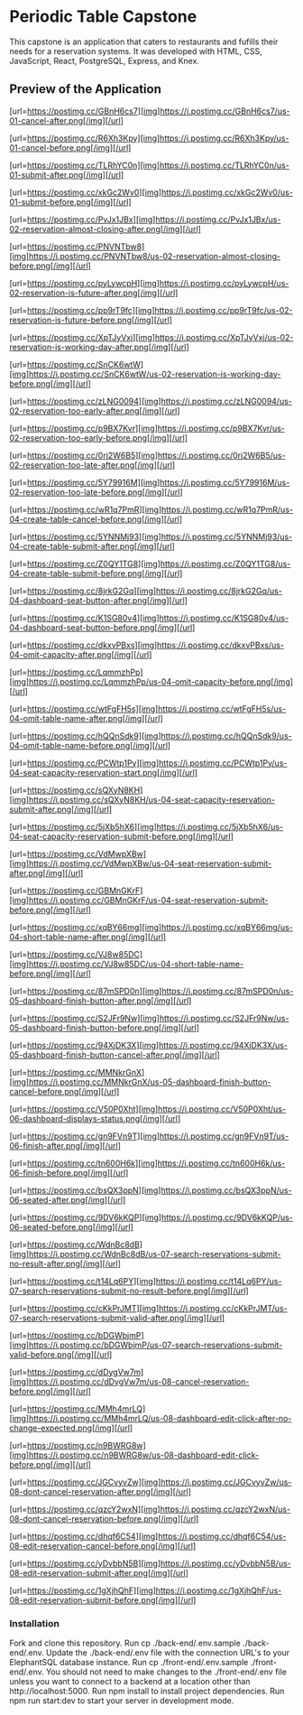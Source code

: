 # Periodic Table Capstone

This capstone is an application that caters to restaurants and fufills their needs for a reservation systems. It was developed with HTML, CSS, JavaScript, React, PostgreSQL, Express, and Knex.

## Preview of the Application

[url=https://postimg.cc/GBnH6cs7][img]https://i.postimg.cc/GBnH6cs7/us-01-cancel-after.png[/img][/url]

[url=https://postimg.cc/R6Xh3Kpy][img]https://i.postimg.cc/R6Xh3Kpy/us-01-cancel-before.png[/img][/url]

[url=https://postimg.cc/TLRhYC0n][img]https://i.postimg.cc/TLRhYC0n/us-01-submit-after.png[/img][/url]

[url=https://postimg.cc/xkGc2Wv0][img]https://i.postimg.cc/xkGc2Wv0/us-01-submit-before.png[/img][/url]

[url=https://postimg.cc/PvJx1JBx][img]https://i.postimg.cc/PvJx1JBx/us-02-reservation-almost-closing-after.png[/img][/url]

[url=https://postimg.cc/PNVNTbw8][img]https://i.postimg.cc/PNVNTbw8/us-02-reservation-almost-closing-before.png[/img][/url]

[url=https://postimg.cc/pyLywcpH][img]https://i.postimg.cc/pyLywcpH/us-02-reservation-is-future-after.png[/img][/url]

[url=https://postimg.cc/pp9rT9fc][img]https://i.postimg.cc/pp9rT9fc/us-02-reservation-is-future-before.png[/img][/url]

[url=https://postimg.cc/XpTJyVxj][img]https://i.postimg.cc/XpTJyVxj/us-02-reservation-is-working-day-after.png[/img][/url]

[url=https://postimg.cc/SnCK6wtW][img]https://i.postimg.cc/SnCK6wtW/us-02-reservation-is-working-day-before.png[/img][/url]

[url=https://postimg.cc/zLNG0094][img]https://i.postimg.cc/zLNG0094/us-02-reservation-too-early-after.png[/img][/url]

[url=https://postimg.cc/p9BX7Kvr][img]https://i.postimg.cc/p9BX7Kvr/us-02-reservation-too-early-before.png[/img][/url]

[url=https://postimg.cc/0rj2W6B5][img]https://i.postimg.cc/0rj2W6B5/us-02-reservation-too-late-after.png[/img][/url]

[url=https://postimg.cc/5Y79916M][img]https://i.postimg.cc/5Y79916M/us-02-reservation-too-late-before.png[/img][/url]

[url=https://postimg.cc/wR1q7PmR][img]https://i.postimg.cc/wR1q7PmR/us-04-create-table-cancel-before.png[/img][/url]

[url=https://postimg.cc/5YNNMj93][img]https://i.postimg.cc/5YNNMj93/us-04-create-table-submit-after.png[/img][/url]

[url=https://postimg.cc/Z0QY1TG8][img]https://i.postimg.cc/Z0QY1TG8/us-04-create-table-submit-before.png[/img][/url]

[url=https://postimg.cc/8jrkG2Gq][img]https://i.postimg.cc/8jrkG2Gq/us-04-dashboard-seat-button-after.png[/img][/url]

[url=https://postimg.cc/K1SG80v4][img]https://i.postimg.cc/K1SG80v4/us-04-dashboard-seat-button-before.png[/img][/url]

[url=https://postimg.cc/dkxvPBxs][img]https://i.postimg.cc/dkxvPBxs/us-04-omit-capacity-after.png[/img][/url]

[url=https://postimg.cc/LqmmzhPp][img]https://i.postimg.cc/LqmmzhPp/us-04-omit-capacity-before.png[/img][/url]

[url=https://postimg.cc/wtFgFH5s][img]https://i.postimg.cc/wtFgFH5s/us-04-omit-table-name-after.png[/img][/url]

[url=https://postimg.cc/hQQnSdk9][img]https://i.postimg.cc/hQQnSdk9/us-04-omit-table-name-before.png[/img][/url]

[url=https://postimg.cc/PCWtp1Py][img]https://i.postimg.cc/PCWtp1Py/us-04-seat-capacity-reservation-start.png[/img][/url]

[url=https://postimg.cc/sQXyN8KH][img]https://i.postimg.cc/sQXyN8KH/us-04-seat-capacity-reservation-submit-after.png[/img][/url]

[url=https://postimg.cc/5jXb5hX6][img]https://i.postimg.cc/5jXb5hX6/us-04-seat-capacity-reservation-submit-before.png[/img][/url]

[url=https://postimg.cc/VdMwpXBw][img]https://i.postimg.cc/VdMwpXBw/us-04-seat-reservation-submit-after.png[/img][/url]

[url=https://postimg.cc/GBMnGKrF][img]https://i.postimg.cc/GBMnGKrF/us-04-seat-reservation-submit-before.png[/img][/url]

[url=https://postimg.cc/xqBY66mg][img]https://i.postimg.cc/xqBY66mg/us-04-short-table-name-after.png[/img][/url]

[url=https://postimg.cc/VJ8w85DC][img]https://i.postimg.cc/VJ8w85DC/us-04-short-table-name-before.png[/img][/url]

[url=https://postimg.cc/87mSPD0n][img]https://i.postimg.cc/87mSPD0n/us-05-dashboard-finish-button-after.png[/img][/url]

[url=https://postimg.cc/S2JFr9Nw][img]https://i.postimg.cc/S2JFr9Nw/us-05-dashboard-finish-button-before.png[/img][/url]

[url=https://postimg.cc/94XjDK3X][img]https://i.postimg.cc/94XjDK3X/us-05-dashboard-finish-button-cancel-after.png[/img][/url]

[url=https://postimg.cc/MMNkrGnX][img]https://i.postimg.cc/MMNkrGnX/us-05-dashboard-finish-button-cancel-before.png[/img][/url]

[url=https://postimg.cc/V50P0Xht][img]https://i.postimg.cc/V50P0Xht/us-06-dashboard-displays-status.png[/img][/url]

[url=https://postimg.cc/gn9FVn9T][img]https://i.postimg.cc/gn9FVn9T/us-06-finish-after.png[/img][/url]

[url=https://postimg.cc/tn600H6k][img]https://i.postimg.cc/tn600H6k/us-06-finish-before.png[/img][/url]

[url=https://postimg.cc/bsQX3ppN][img]https://i.postimg.cc/bsQX3ppN/us-06-seated-after.png[/img][/url]

[url=https://postimg.cc/9DV6kKQP][img]https://i.postimg.cc/9DV6kKQP/us-06-seated-before.png[/img][/url]

[url=https://postimg.cc/WdnBc8dB][img]https://i.postimg.cc/WdnBc8dB/us-07-search-reservations-submit-no-result-after.png[/img][/url]

[url=https://postimg.cc/t14Lq6PY][img]https://i.postimg.cc/t14Lq6PY/us-07-search-reservations-submit-no-result-before.png[/img][/url]

[url=https://postimg.cc/cKkPrJMT][img]https://i.postimg.cc/cKkPrJMT/us-07-search-reservations-submit-valid-after.png[/img][/url]

[url=https://postimg.cc/bDGWbjmP][img]https://i.postimg.cc/bDGWbjmP/us-07-search-reservations-submit-valid-before.png[/img][/url]

[url=https://postimg.cc/dDygVw7m][img]https://i.postimg.cc/dDygVw7m/us-08-cancel-reservation-before.png[/img][/url]

[url=https://postimg.cc/MMh4mrLQ][img]https://i.postimg.cc/MMh4mrLQ/us-08-dashboard-edit-click-after-no-change-expected.png[/img][/url]

[url=https://postimg.cc/n9BWRG8w][img]https://i.postimg.cc/n9BWRG8w/us-08-dashboard-edit-click-before.png[/img][/url]

[url=https://postimg.cc/JGCvyvZw][img]https://i.postimg.cc/JGCvyvZw/us-08-dont-cancel-reservation-after.png[/img][/url]

[url=https://postimg.cc/qzcY2wxN][img]https://i.postimg.cc/qzcY2wxN/us-08-dont-cancel-reservation-before.png[/img][/url]

[url=https://postimg.cc/dhqf6C54][img]https://i.postimg.cc/dhqf6C54/us-08-edit-reservation-cancel-before.png[/img][/url]

[url=https://postimg.cc/yDvbbN5B][img]https://i.postimg.cc/yDvbbN5B/us-08-edit-reservation-submit-after.png[/img][/url]

[url=https://postimg.cc/1gXjhQhF][img]https://i.postimg.cc/1gXjhQhF/us-08-edit-reservation-submit-before.png[/img][/url]


### Installation

Fork and clone this repository.
Run cp ./back-end/.env.sample ./back-end/.env.
Update the ./back-end/.env file with the connection URL's to your ElephantSQL database instance.
Run cp ./front-end/.env.sample ./front-end/.env.
You should not need to make changes to the ./front-end/.env file unless you want to connect to a backend at a location other than http://localhost:5000.
Run npm install to install project dependencies.
Run npm run start:dev to start your server in development mode.

